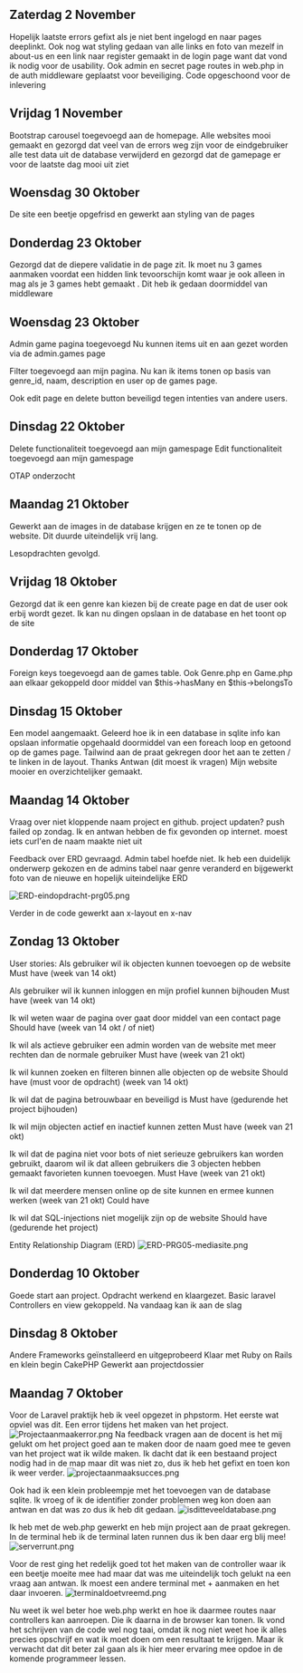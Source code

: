 ## Zaterdag 2 November

Hopelijk laatste errors gefixt als je niet bent ingelogd en naar pages deeplinkt.
Ook nog wat styling gedaan van alle links en foto van mezelf in about-us 
en een link naar register gemaakt in de login page want dat vond ik nodig voor de usability.
Ook admin en secret page routes in web.php in de auth middleware geplaatst voor beveiliging.
Code opgeschoond voor de inlevering


## Vrijdag 1 November

Bootstrap carousel toegevoegd aan de homepage.
Alle websites mooi gemaakt en gezorgd dat veel van de errors weg zijn voor de eindgebruiker
alle test data uit de database verwijderd en gezorgd dat de gamepage er voor de laatste dag mooi uit ziet


## Woensdag 30 Oktober

De site een beetje opgefrisd en gewerkt aan styling van de pages


## Donderdag 23 Oktober


Gezorgd dat de diepere validatie in de page zit.
Ik moet nu 3 games aanmaken voordat een hidden link tevoorschijn 
komt waar je ook alleen in mag als je 3 games hebt gemaakt .
Dit heb ik gedaan doormiddel van middleware


## Woensdag 23 Oktober

Admin game pagina toegevoegd
Nu kunnen items uit en aan gezet worden via de admin.games page

Filter toegevoegd aan mijn pagina.
Nu kan ik items tonen op basis van genre_id, naam, description en user op de games page.

Ook edit page en delete button beveiligd tegen intenties van andere users.


## Dinsdag 22 Oktober

Delete functionaliteit toegevoegd aan mijn gamespage
Edit functionaliteit toegevoegd aan mijn gamespage

OTAP onderzocht


## Maandag 21 Oktober

Gewerkt aan de images in de database krijgen en ze te tonen op de website.
Dit duurde uiteindelijk vrij lang.

Lesopdrachten gevolgd.


## Vrijdag 18 Oktober

Gezorgd dat ik een genre kan kiezen bij de create page
en dat de user ook erbij wordt gezet.
Ik kan nu dingen opslaan in de database en het toont op de site


## Donderdag 17 Oktober

Foreign keys toegevoegd aan de games table.
Ook Genre.php en Game.php aan elkaar gekoppeld door 
middel van $this->hasMany en $this->belongsTo


## Dinsdag 15 Oktober

Een model aangemaakt.
Geleerd hoe ik in een database in sqlite info kan opslaan
informatie opgehaald doormiddel van een foreach loop en getoond
op de games page.
Tailwind aan de praat gekregen door het aan te zetten / te linken
in de layout. Thanks Antwan (dit moest ik vragen)
Mijn website mooier en overzichtelijker gemaakt.

## Maandag 14 Oktober

Vraag over niet kloppende naam project en github.
project updaten? push failed op zondag.
Ik en antwan hebben de fix gevonden op internet. moest iets curl'en de naam maakte niet uit

Feedback over ERD gevraagd. Admin tabel hoefde niet.
Ik heb een duidelijk onderwerp gekozen en de admins tabel naar genre veranderd en bijgewerkt
foto van de nieuwe en hopelijk uiteindelijke ERD

![ERD-eindopdracht-prg05.png](images/ERD-eindopdracht-prg05.png)

Verder in de code gewerkt aan x-layout en x-nav

## Zondag 13 Oktober

User stories: 
Als gebruiker wil ik objecten kunnen toevoegen op de website 
Must have (week van 14 okt)

Als gebruiker wil ik kunnen inloggen en mijn profiel kunnen bijhouden
Must have (week van 14 okt)

Ik wil weten waar de pagina over gaat door middel van een contact page
Should have (week van 14 okt / of niet)

Ik wil als actieve gebruiker een admin worden van de website met meer 
rechten dan de normale gebruiker
Must have (week van 21 okt)

Ik wil kunnen zoeken en filteren binnen alle objecten op de website
Should have (must voor de opdracht) (week van 14 okt)

Ik wil dat de pagina betrouwbaar en beveiligd is
Must have (gedurende het project bijhouden)

Ik wil mijn objecten actief en inactief kunnen zetten
Must have (week van 21 okt)

Ik wil dat de pagina niet voor bots of niet serieuze gebruikers
kan worden gebruikt, daarom wil ik dat alleen gebruikers die 3
objecten hebben gemaakt favorieten kunnen toevoegen.
Must Have (week van 21 okt)

Ik wil dat meerdere mensen online op de site kunnen en ermee
kunnen werken (week van 21 okt)
Could have

Ik wil dat SQL-injections niet mogelijk zijn op de website
Should have (gedurende het project)

Entity Relationship Diagram (ERD)
![ERD-PRG05-mediasite.png](images/ERD-PRG05-mediasite.png)


## Donderdag 10 Oktober

Goede start aan project.
Opdracht werkend en klaargezet.
Basic laravel Controllers en view gekoppeld.
Na vandaag kan ik aan de slag

## Dinsdag 8 Oktober

Andere Frameworks geïnstalleerd en uitgeprobeerd
Klaar met Ruby on Rails en klein begin CakePHP
Gewerkt aan projectdossier

## Maandag 7 Oktober

Voor de Laravel praktijk heb ik veel opgezet in phpstorm. Het eerste wat opviel was dit.
Een error tijdens het maken van het project.
![Projectaanmaakerror.png](images/Projectaanmaakerror.png)
Na feedback vragen aan de docent is het mij gelukt om het project goed aan te maken
door de naam goed mee te geven van het project wat ik wilde maken.
Ik dacht dat ik een bestaand project nodig had in de map maar dit was niet zo,
dus ik heb het gefixt en toen kon ik weer verder.
![projectaanmaaksucces.png](images/projectaanmaaksucces.png)

Ook had ik een klein probleempje met het toevoegen van de database sqlite.
Ik vroeg of ik de identifier zonder problemen weg kon doen aan antwan en dat was
zo dus ik heb dit gedaan.
![isditteveeldatabase.png](images/isditteveeldatabase.png)

Ik heb met de web.php gewerkt en heb mijn project aan de praat gekregen.
In de terminal heb ik de terminal laten runnen dus ik ben daar erg blij mee!
![serverrunt.png](images/serverrunt.png)

Voor de rest ging het redelijk goed tot het maken van de controller waar ik een beetje
moeite mee had maar dat was me uiteindelijk toch gelukt na een vraag aan antwan.
Ik moest een andere terminal met + aanmaken en het daar invoeren.
![terminaldoetvreemd.png](images/terminaldoetvreemd.png)

Nu weet ik wel beter hoe web.php werkt en hoe ik daarmee routes naar controllers kan aanroepen.
Die ik daarna in de browser kan tonen. Ik vond het schrijven van de code wel nog taai,
omdat ik nog niet weet hoe ik alles precies opschrijf en wat ik moet doen om een resultaat
te krijgen.
Maar ik verwacht dat dit beter zal gaan als ik hier meer ervaring mee opdoe in de komende
programmeer lessen.






